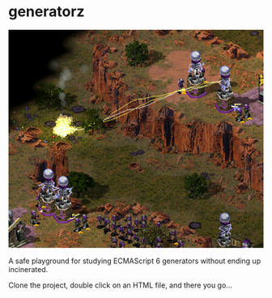 # generatorz

![alt image](/img/coilpowah.png)

A safe playground for studying ECMAScript 6 generators without ending up incinerated.

Clone the project, double click on an HTML file, and there you go...